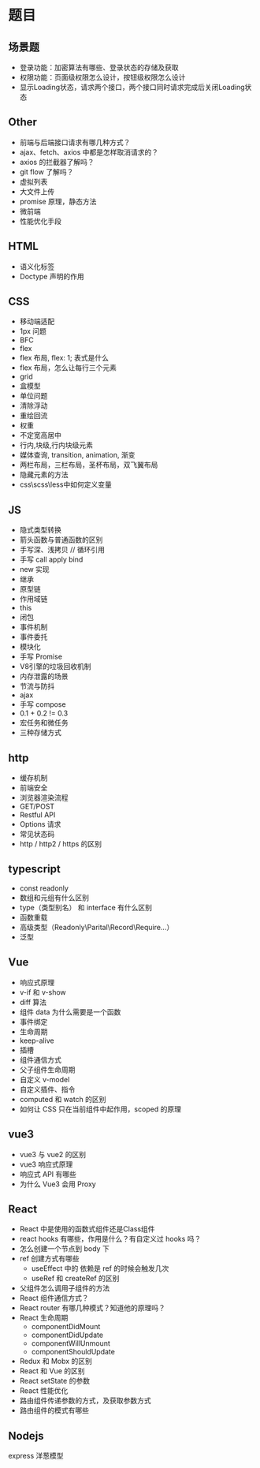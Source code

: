 # 题目

## 场景题

* 登录功能：加密算法有哪些、登录状态的存储及获取
* 权限功能：页面级权限怎么设计，按钮级权限怎么设计
* 显示Loading状态，请求两个接口，两个接口同时请求完成后关闭Loading状态

## Other

-  前端与后端接口请求有哪几种方式？
-  ajax、fetch、axios 中都是怎样取消请求的？
-  axios 的拦截器了解吗？
-  git flow 了解吗？
-  虚拟列表
-  大文件上传
-  promise 原理，静态方法
-  微前端
-  性能优化手段

## HTML

- 语义化标签
- Doctype 声明的作用

## CSS

- 移动端适配
- 1px 问题
- BFC
- flex
- flex 布局, flex: 1; 表式是什么
- flex 布局，怎么让每行三个元素
- grid
- 盒模型
- 单位问题
- 清除浮动
- 重绘回流
- 权重
- 不定宽高居中
- 行内,块级,行内块级元素
- 媒体查询, transition, animation, 渐变
- 两栏布局，三栏布局，圣杯布局，双飞翼布局
- 隐藏元素的方法
- css\scss\less中如何定义变量

## JS

- 隐式类型转换
- 箭头函数与普通函数的区别
- 手写深、浅拷贝 // 循环引用
- 手写 call apply bind
- new 实现
- 继承
- 原型链
- 作用域链
- this
- 闭包
- 事件机制
- 事件委托
- 模块化
- 手写 Promise
- V8引擎的垃圾回收机制
- 内存泄露的场景
- 节流与防抖
- ajax
- 手写 compose
- 0.1 + 0.2 != 0.3
- 宏任务和微任务
- 三种存储方式

## http

- 缓存机制
- 前端安全
- 浏览器渲染流程
- GET/POST
- Restful API
- Options 请求
- 常见状态码
- http / http2 / https 的区别

## typescript

- const readonly
- 数组和元组有什么区别
- type（类型别名） 和 interface 有什么区别
- 函数重载
- 高级类型（Readonly\Parital\Record\Require...）
- 泛型

## Vue

- 响应式原理
- v-if 和 v-show
- diff 算法
- 组件 data 为什么需要是一个函数
- 事件绑定
- 生命周期
- keep-alive
- 插槽
- 组件通信方式
- 父子组件生命周期
- 自定义 v-model
- 自定义插件、指令
- computed 和 watch 的区别
- 如何让 CSS 只在当前组件中起作用，scoped 的原理


## vue3

- vue3 与 vue2 的区别
- vue3 响应式原理
- 响应式 API 有哪些
- 为什么 Vue3 会用 Proxy

## React 

- React 中是使用的函数式组件还是Class组件
- react hooks 有哪些，作用是什么？有自定义过 hooks 吗？
- 怎么创建一个节点到 body 下
- ref 创建方式有哪些
  * useEffect 中的 依赖是 ref 的时候会触发几次
  * useRef 和 createRef 的区别
- 父组件怎么调用子组件的方法
- React 组件通信方式？
- React router 有哪几种模式？知道他的原理吗？
- React 生命周期
  * componentDidMount
  * componentDidUpdate
  * componentWillUnmount
  * componentShouldUpdate
- Redux 和 Mobx 的区别
- React 和 Vue 的区别
- React setState 的参数
- React 性能优化
- 路由组件传递参数的方式，及获取参数方式
- 路由组件的模式有哪些


## Nodejs

express 洋葱模型

